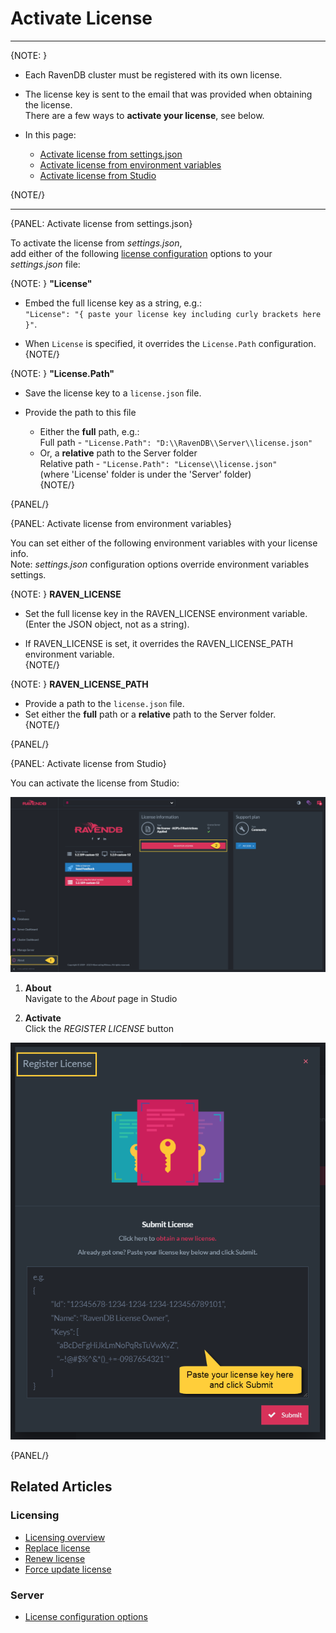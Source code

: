 # Activate License 

---

{NOTE: }

* Each RavenDB cluster must be registered with its own license.  

* The license key is sent to the email that was provided when obtaining the license.  
  There are a few ways to __activate your license__, see below.  

* In this page:
    * [Activate license from settings.json](../../start/licensing/activate-license#activate-license-from-settings.json)
    * [Activate license from environment variables](../..//start/licensing/activate-license#activate-license-from-environment-variables)
    * [Activate license from Studio](../../start/licensing/activate-license#activate-license-from-studio)

{NOTE/}

---

{PANEL: Activate license from settings.json}

To activate the license from _settings.json_,  
add either of the following [license configuration](../../server/configuration/license-configuration) options to your _settings.json_ file:  

{NOTE: }
__"License"__  

  * Embed the full license key as a string, e.g.:  
    `"License": "{ paste your license key including curly brackets here }"`.  

  * When `License` is specified, it overrides the `License.Path` configuration.  
{NOTE/}

{NOTE: }
__"License.Path"__  

  * Save the license key to a `license.json` file.  

  * Provide the path to this file
    * Either the __full__ path, e.g.:  
      Full path - `"License.Path": "D:\\RavenDB\\Server\\license.json"`  
    * Or, a __relative__ path to the Server folder  
      Relative path - `"License.Path": "License\\license.json"`  
      (where 'License' folder is under the 'Server' folder)  
{NOTE/}

{PANEL/}

{PANEL: Activate license from environment variables}

You can set either of the following environment variables with your license info.  
Note: _settings.json_ configuration options override environment variables settings.  

{NOTE: }
__RAVEN_LICENSE__

  * Set the full license key in the RAVEN_LICENSE environment variable.  
    (Enter the JSON object, not as a string).  

  * If RAVEN_LICENSE is set, it overrides the RAVEN_LICENSE_PATH environment variable.  
{NOTE/}

{NOTE: }
__RAVEN_LICENSE_PATH__  

  * Provide a path to the `license.json` file.
  * Set either the __full__ path or a __relative__ path to the Server folder.  
{NOTE/}

{PANEL/}

{PANEL: Activate license from Studio}

You can activate the license from Studio:  

![Register License](images/register-1.png "Register license")

1. **About**  
   Navigate to the _About_ page in Studio
   
2. **Activate**  
   Click the _REGISTER LICENSE_ button

![Register License](images/register-2.png "Register license")

{PANEL/}

## Related Articles

### Licensing
- [Licensing overview](../../start/licensing/licensing-overview)
- [Replace license](../../start/licensing/replace-license)
- [Renew license](../../start/licensing/renew-license)
- [Force update license](../../start/licensing/force-update)

### Server
- [License configuration options](../../server/configuration/license-configuration)


